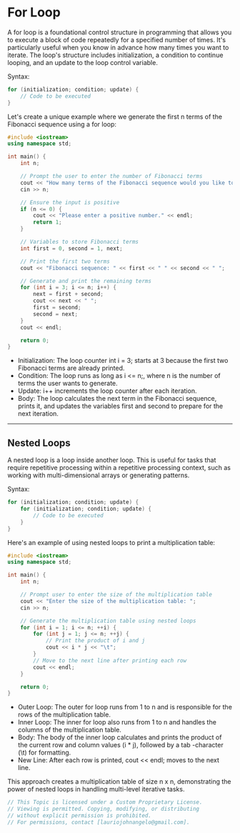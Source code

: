 # For Loop
A for loop is a foundational control structure in programming that allows you to execute a block of code repeatedly for a specified number of times. It's particularly useful when you know in advance how many times you want to iterate. The loop's structure includes initialization, a condition to continue looping, and an update to the loop control variable.

Syntax:
```cpp
for (initialization; condition; update) {
    // Code to be executed
}
```
Let's create a unique example where we generate the first n terms of the Fibonacci sequence using a for loop:

```cpp
#include <iostream>
using namespace std;

int main() {
    int n;

    // Prompt the user to enter the number of Fibonacci terms
    cout << "How many terms of the Fibonacci sequence would you like to generate? ";
    cin >> n;

    // Ensure the input is positive
    if (n <= 0) {
        cout << "Please enter a positive number." << endl;
        return 1;
    }

    // Variables to store Fibonacci terms
    int first = 0, second = 1, next;

    // Print the first two terms
    cout << "Fibonacci sequence: " << first << " " << second << " ";

    // Generate and print the remaining terms
    for (int i = 3; i <= n; i++) {
        next = first + second;
        cout << next << " ";
        first = second;
        second = next;
    }
    cout << endl;

    return 0;
}
```
- Initialization: The loop counter int i = 3; starts at 3 because the first two Fibonacci terms are already printed.
- Condition: The loop runs as long as i <= n;, where n is the number of terms the user wants to generate.
- Update: i++ increments the loop counter after each iteration.
- Body: The loop calculates the next term in the Fibonacci sequence, prints it, and updates the variables first and second to prepare for the next iteration.

---

## Nested Loops
A nested loop is a loop inside another loop. This is useful for tasks that require repetitive processing within a repetitive processing context, such as working with multi-dimensional arrays or generating patterns.

Syntax:

```cpp
for (initialization; condition; update) {
    for (initialization; condition; update) {
        // Code to be executed
    }
}
```
Here's an example of using nested loops to print a multiplication table:

```cpp
#include <iostream>
using namespace std;

int main() {
    int n;

    // Prompt user to enter the size of the multiplication table
    cout << "Enter the size of the multiplication table: ";
    cin >> n;

    // Generate the multiplication table using nested loops
    for (int i = 1; i <= n; ++i) {
        for (int j = 1; j <= n; ++j) {
            // Print the product of i and j
            cout << i * j << "\t";
        }
        // Move to the next line after printing each row
        cout << endl;
    }

    return 0;
}
```
- Outer Loop: The outer for loop runs from 1 to n and is responsible for the rows of the multiplication table.
- Inner Loop: The inner for loop also runs from 1 to n and handles the columns of the multiplication table.
- Body: The body of the inner loop calculates and prints the product of the current row and column values (i * j), followed by a tab -character (\t) for formatting.
- New Line: After each row is printed, cout << endl; moves to the next line.

This approach creates a multiplication table of size n x n, demonstrating the power of nested loops in handling multi-level iterative tasks.


```cpp
// This Topic is licensed under a Custom Proprietary License.
// Viewing is permitted. Copying, modifying, or distributing
// without explicit permission is prohibited.
// For permissions, contact [lauriojohnangelo@gmail.com].
```
